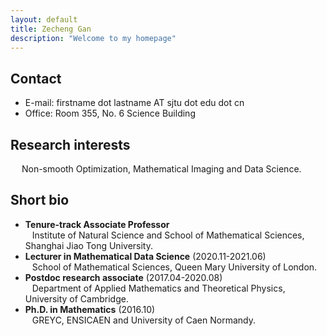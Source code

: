 ```yaml
---
layout: default
title: Zecheng Gan
description: "Welcome to my homepage"
---
```


<!--
<div>
<table class="imgtable">
    <tr>
        <td style="width:256px">
            <img src="assets/img/jingwei.jpeg" alt="" height="200px" /> 
        </td>
            
        <td align="left">
            <p><h5>Jingwei Liang (梁经纬)</h5>  <a href="https://ins.sjtu.edu.cn/" >Institute of Natural Sciences</a> and <a href="https://www.math.sjtu.edu.cn" >School of Mathematical Sciences</a>  <br /> <a href="https://www.sjtu.edu.cn/">Shanghai Jiao Tong University</a> <br /></p>
        </td>
	</tr>
</table>
</div>
-->


## Contact
- E-mail: firstname dot lastname AT sjtu dot edu dot cn
- Office: Room 355, No. 6 Science Building 

## Research interests
&emsp; Non-smooth Optimization, Mathematical Imaging and Data Science.


## Short bio
- <b>Tenure-track Associate Professor</b> <br> &ensp; Institute of Natural Science and School of Mathematical Sciences, Shanghai Jiao Tong University.
- <b>Lecturer in Mathematical Data Science</b> (2020.11-2021.06) <br> &ensp; School of Mathematical Sciences, Queen Mary University of London.
- <b>Postdoc research associate</b> (2017.04-2020.08) <br> &ensp; Department of Applied Mathematics and Theoretical Physics, University of Cambridge.
- <b>Ph.D. in Mathematics</b> (2016.10) <br> &ensp; GREYC, ENSICAEN and University of Caen Normandy. 
<!-- - <b>M.S. in Mathematics</b> (2013.03) <br> &ensp; School of Mathematics & Institute of Natural Sciences, Shanghai Jiao Tong University.  -->
<!-- - <b>B.S. in Electrical & Information Engineering</b> (2010.06) <br> &ensp; School of Telecommunication and Information Engineering, Nanjing University of Posts and Telecommunications. -->

